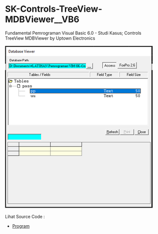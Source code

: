 # SK-Controls-TreeView-MDBViewer__VB6
Fundamental Pemrograman Visual Basic 6.0 - Studi Kasus; Controls TreeView MDBViewer by Uptown Electronics<br><br>
<img src="https://github.com/RizkyKhapidsyah/SK-Controls-TreeView-MDBViewer__VB6/blob/main/result/001.PNG"><br><br>
Lihat Source Code : <br>
- <a href="https://github.com/RizkyKhapidsyah/SK-Controls-TreeView-MDBViewer__VB6/blob/main/frmDBViewer.frm">Program</a>
